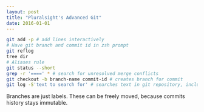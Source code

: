 ```yaml
---
layout: post
title: "Pluralsight's Advanced Git"
date: 2016-01-01
---
```


``` bash
git add -p # add lines interactively
# Have git branch and commit id in zsh prompt
git reflog
tree dir
# Aliases rule
git status --short
grep -r '====' * # search for unresolved merge conflicts
git checkout -b branch-name commit-id # creates branch for commit
git log -S'text to search for' # searches text in git repository, including history
```

Branches are just labels. These can be freely moved, because commits history stays immutable.
